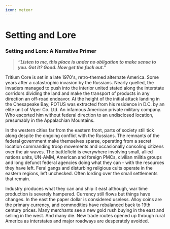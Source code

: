 ```yaml
---
icon: meteor
---
```


# Setting and Lore

### Setting and Lore: A Narrative Primer

> _**“Listen to me, this place is under no obligation to make sense to you. Got it? Good. Now get the fuck out.”**_



Tritium Core is set in a late 1970's, retro-themed alternate America. Some years after a catastrophic invasion by the Russians. Nearly quelled, the invaders managed to push into the interior united stated along the interstate corridors dividing the land and make the transport of products in any direction an off-road endeavor. At the height of the initial attack landing in the Chesapeake Bay, POTUS was extracted from his residence in D.C. by an elite unit of Viper Co. Ltd. An infamous American private military company. Who escorted him without federal direction to an undisclosed location, presumably in the Appalachian Mountains.

In the western cities far from the eastern front, parts of society still tick along despite the ongoing conflict with the Russians. The remnants of the federal government make themselves sparse, operating from a secret location commanding troop movements and occasionally consoling citizens over the air waves. The battlefield is everywhere involving small, allied nations units, UN-AMM, American and foreign PMCs, civilian militia groups and long defunct federal agencies doing what they can - with the resources they have left. Feral gangs and disturbing religious cults operate in the eastern regions, left unchecked. Often lording over the small settlements that remain.&#x20;

Industry produces what they can and ship it east although, war time production is severely hampered. Currency still flows but things have changes. In the east the paper dollar is considered useless. Alloy coins are the primary currency, and commodities have rebalanced back to 19th century prices. Many merchants see a new gold rush buying in the east and selling in the west. And many die. New trade routes opened up through rural America as interstates and major roadways are desperately avoided.
